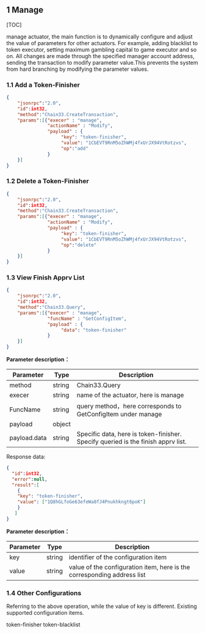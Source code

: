 ## 1 Manage
[TOC]

manage actuator, the main function is to dynamically configure and adjust the value of parameters for other actuators. For example, adding blacklist to token executor, setting maximum gambling capital to game executor and so on.
All changes are made through the specified manager account address, sending the transaction to modify parameter value.This prevents the system from hard branching by modifying the parameter values.

### 1.1 Add a Token-Finisher
```json
{
    "jsonrpc":"2.0",
    "id":int32,
    "method":"Chain33.CreateTransaction",
    "params":[{"execer" : "manage",
               "actionName" : "Modify",
               "payload" : {
			   		"key": "token-finisher",
					"value": "1CbEVT9RnM5oZhWMj4fxUrJX94VtRotzvs",
					"op":"add"
			   }
    }]
}
```

### 1.2 Delete a Token-Finisher
```json
{
    "jsonrpc":"2.0",
    "id":int32,
    "method":"Chain33.CreateTransaction",
    "params":[{"execer" : "manage",
               "actionName" : "Modify",
               "payload" : {
			   		"key": "token-finisher",
					"value": "1CbEVT9RnM5oZhWMj4fxUrJX94VtRotzvs",
					"op":"delete"
			   }
    }]
}
```

### 1.3 View Finish Apprv List
```json
{
    "jsonrpc":"2.0",
    "id":int32,
    "method":"Chain33.Query",
    "params":[{"execer" : "manage",
               "funcName" : "GetConfigItem",
               "payload" : {
			   		"data": "token-finisher"
			   }
    }]
}
```

**Parameter description：**

|Parameter|Type|Description|
|----|----|----|
|method|string|Chain33.Query|
|execer|string|name of the actuator, here is manage|
|FuncName|string|query method，here corresponds to GetConfigItem under manage|
|payload|object||
|payload.data|string|Specific data, here is token-finisher. Specify queried is the finish apprv list.|

Response data:

```json
{
  "id":int32,
  "error":null,
  "result":[
    {
    "key": "token-finisher",
    "value": ["1Q8hGLfoGe63efeWa8fJ4Pnukhkngt6poK"]
    }
   ]
}
```

**Parameter description：**

|Parameter|Type|Description|
|----|----|----|
|key|string|identifier of the configuration item|
|value|string|value of the configuration item, here is the corresponding address list|
### 1.4 Other Configurations
Referring to the above operation, while the value of key is different.
Existing supported configuration items.

token-finisher
token-blacklist